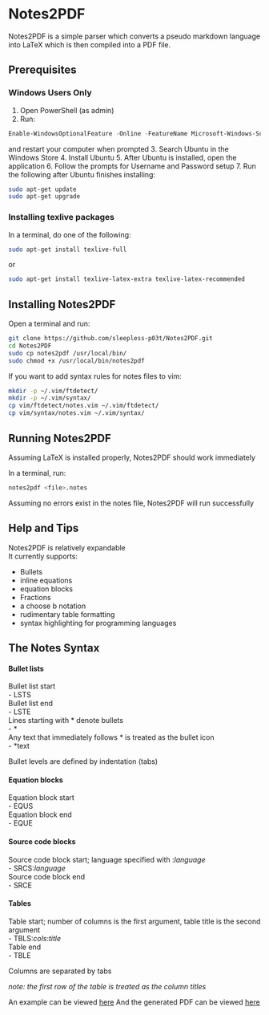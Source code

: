 # Notes2PDF

Notes2PDF is a simple parser which converts a pseudo
markdown language into LaTeX which is then compiled into a
PDF file.

## Prerequisites

### Windows Users Only
1. Open PowerShell (as admin)
2. Run:
```powershell
Enable-WindowsOptionalFeature -Online -FeatureName Microsoft-Windows-Subsystem-Linux
```
and restart your computer when prompted
3. Search Ubuntu in the Windows Store
4. Install Ubuntu
5. After Ubuntu is installed, open the application
6. Follow the prompts for Username and Password setup
7. Run the following after Ubuntu finishes installing:
```bash
sudo apt-get update
sudo apt-get upgrade
```
### Installing texlive packages

In a terminal, do one of the following:

```bash
sudo apt-get install texlive-full
```
or
```bash
sudo apt-get install texlive-latex-extra texlive-latex-recommended
```

## Installing Notes2PDF

Open a terminal and run:
```bash
git clone https://github.com/sleepless-p03t/Notes2PDF.git
cd Notes2PDF
sudo cp notes2pdf /usr/local/bin/
sudo chmod +x /usr/local/bin/notes2pdf
```

If you want to add syntax rules for notes files to vim:
```bash
mkdir -p ~/.vim/ftdetect/
mkdir -p ~/.vim/syntax/
cp vim/ftdetect/notes.vim ~/.vim/ftdetect/
cp vim/syntax/notes.vim ~/.vim/syntax/
```
## Running Notes2PDF

Assuming LaTeX is installed properly, Notes2PDF should work immediately

In a terminal, run:
```bash
notes2pdf <file>.notes
```
Assuming no errors exist in the notes file, Notes2PDF will run successfully

## Help and Tips

Notes2PDF is relatively expandable\
It currently supports:
- Bullets
- inline equations
- equation blocks
- Fractions
- a choose b notation
- rudimentary table formatting
- syntax highlighting for programming languages

## The Notes Syntax

#### Bullet lists

Bullet list start\
	- LSTS\
Bullet list end\
	- LSTE\
Lines starting with \* denote bullets\
	- \*\
Any text that immediately follows \* is treated as the bullet icon\
	- \*text

Bullet levels are defined by indentation (tabs)

#### Equation blocks

Equation block start\
	- EQUS\
Equation block end\
	- EQUE

#### Source code blocks
Source code block start; language specified with :*language*\
	- SRCS:*language*\
Source code block end\
	- SRCE

#### Tables
Table start; number of columns is the first argument, table title is the second argument\
	- TBLS:*cols*:*title*\
Table end\
	- TBLE

Columns are separated by tabs

*note: the first row of the table is treated as the column titles*

An example can be viewed [here](template.notes)
And the generated PDF can be viewed [here](template.pdf)
